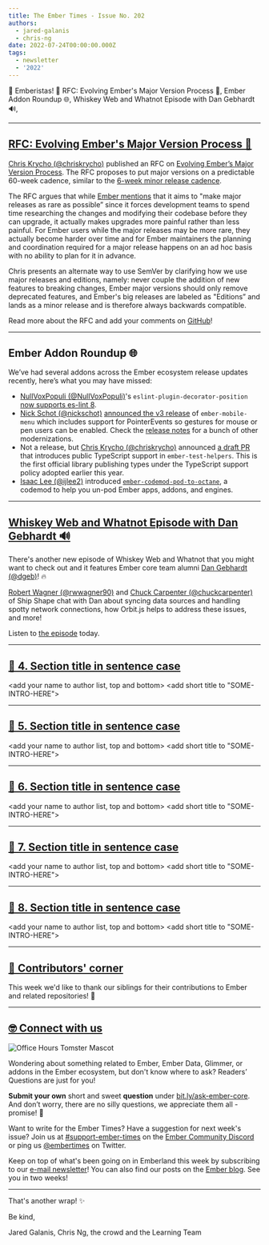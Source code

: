```yaml
---
title: The Ember Times - Issue No. 202
authors:
  - jared-galanis
  - chris-ng
date: 2022-07-24T00:00:00.000Z
tags:
  - newsletter
  - '2022'
---
```


👋 Emberistas! 🐹
RFC: Evolving Ember's Major Version Process 🌲,
Ember Addon Roundup 🌐,
Whiskey Web and Whatnot Episode with Dan Gebhardt 🔊,

---

## [RFC: Evolving Ember's Major Version Process 🌲](https://github.com/emberjs/rfcs/pull/830)

[Chris Krycho (@chriskrycho)](https://github.com/chriskrycho) published an RFC on [Evolving Ember’s Major Version Process](https://github.com/emberjs/rfcs/pull/830). The RFC proposes to put major versions on a predictable 60-week cadence, similar to the [6-week minor release cadence](https://emberjs.com/releases/).

The RFC argues that while [Ember mentions](https://emberjs.com/releases/) that it aims to "make major releases as rare as possible” since it forces development teams to spend time researching the changes and modifying their codebase before they can upgrade, it actually makes upgrades more painful rather than less painful. For Ember users while the major releases may be more rare, they actually become harder over time and for Ember maintainers the planning and coordination required for a major release happens on an ad hoc basis with no ability to plan for it in advance.

Chris presents an alternate way to use SemVer by clarifying how we use major releases and editions, namely: never couple the addition of new features to breaking changes, Ember major versions should only remove deprecated features, and Ember's big releases are labeled as "Editions” and lands as a minor release and is therefore always backwards compatible.

Read more about the RFC and add your comments on [GitHub](https://github.com/emberjs/rfcs/pull/830)!

---

## Ember Addon Roundup 🌐

We’ve had several addons across the Ember ecosystem release updates recently, here’s what you may have missed:

- [NullVoxPopuli (@NullVoxPopuli)](https://github.com/NullVoxPopuli)'s `eslint-plugin-decorator-position` [now supports es-lint 8](https://twitter.com/nullvoxpopuli/status/1547769958230155269).
- [Nick Schot (@nickschot)](https://github.com/nickschot) [announced the v3 release](https://twitter.com/nickschot/status/1550438922882371584) of `ember-mobile-menu` which includes support for PointerEvents so gestures for mouse or pen users can be enabled. Check the [release notes](https://github.com/nickschot/ember-mobile-menu/releases/tag/v3.0.0) for a bunch of other modernizations.
- Not a release, but [Chris Krycho (@chriskrycho)](https://github.com/chriskrycho) announced [a draft PR](https://github.com/emberjs/ember-test-helpers/pull/1234) that introduces public TypeScript support in `ember-test-helpers`. This is the first official library publishing types under the TypeScript support policy adopted earlier this year.
- [Isaac Lee (@ijlee2)](https://github.com/ijlee2/) introduced [`ember-codemod-pod-to-octane`](https://github.com/ijlee2/ember-codemod-pod-to-octane), a codemod to help you un-pod Ember apps, addons, and engines.

---

## [Whiskey Web and Whatnot Episode with Dan Gebhardt 🔊](https://twitter.com/shipshapecode/status/1547916152055091208)

<!--alex ignore alumna-alumnus-->
There's another new episode of Whiskey Web and Whatnot that you might want to check out and it features Ember core team alumni [Dan Gebhardt (@dgeb)](https://github.com/dgeb)! 🔥

[Robert Wagner (@rwwagner90)](https://github.com/rwwagner90) and [Chuck Carpenter (@chuckcarpenter)](https://github.com/chuckcarpenter) of Ship Shape chat with Dan about syncing data sources and handling spotty network connections, how Orbit.js helps to address these issues, and more!

Listen to [the episode](https://www.whiskeywebandwhatnot.fm/developing-orbit-and-the-future-of-cross-framework-solutions-with-dan-gebhardt/) today.

---

## [🐹 4. Section title in sentence case](section-url)

<change section title emoji>
<consider adding some bold to your paragraph>
<add the contributor in the post in format "FirstName LastName (@githubUserName)" linked to their GitHub account>
<please include link to external article/repo/etc in paragraph / body text, not just header title above>

<add your name to author list, top and bottom>
<add short title to "SOME-INTRO-HERE">

---

## [🐹 5. Section title in sentence case](section-url)

<change section title emoji>
<consider adding some bold to your paragraph>
<add the contributor in the post in format "FirstName LastName (@githubUserName)" linked to their GitHub account>
<please include link to external article/repo/etc in paragraph / body text, not just header title above>

<add your name to author list, top and bottom>
<add short title to "SOME-INTRO-HERE">

---

## [🐹 6. Section title in sentence case](section-url)

<change section title emoji>
<consider adding some bold to your paragraph>
<add the contributor in the post in format "FirstName LastName (@githubUserName)" linked to their GitHub account>
<please include link to external article/repo/etc in paragraph / body text, not just header title above>

<add your name to author list, top and bottom>
<add short title to "SOME-INTRO-HERE">

---

## [🐹 7. Section title in sentence case](section-url)

<change section title emoji>
<consider adding some bold to your paragraph>
<add the contributor in the post in format "FirstName LastName (@githubUserName)" linked to their GitHub account>
<please include link to external article/repo/etc in paragraph / body text, not just header title above>

<add your name to author list, top and bottom>
<add short title to "SOME-INTRO-HERE">

---

## [🐹 8. Section title in sentence case](section-url)

<change section title emoji>
<consider adding some bold to your paragraph>
<add the contributor in the post in format "FirstName LastName (@githubUserName)" linked to their GitHub account>
<please include link to external article/repo/etc in paragraph / body text, not just header title above>

<add your name to author list, top and bottom>
<add short title to "SOME-INTRO-HERE">

---

## [👏 Contributors' corner](https://guides.emberjs.com/release/contributing/repositories/)

<p>This week we'd like to thank our siblings for their contributions to Ember and related repositories! 💖</p>

---

## [🤓 Connect with us](https://docs.google.com/forms/d/e/1FAIpQLScqu7Lw_9cIkRtAiXKitgkAo4xX_pV1pdCfMJgIr6Py1V-9Og/viewform)

<div class="blog-row">
  <img class="float-right small transparent padded" alt="Office Hours Tomster Mascot" title="Readers' Questions" src="/images/tomsters/officehours.png" />

  <p>Wondering about something related to Ember, Ember Data, Glimmer, or addons in the Ember ecosystem, but don't know where to ask? Readers’ Questions are just for you!</p>

  <p><strong>Submit your own</strong> short and sweet <strong>question</strong> under <a href="https://bit.ly/ask-ember-core" target="rq">bit.ly/ask-ember-core</a>. And don’t worry, there are no silly questions, we appreciate them all - promise! 🤞</p>

  <p>Want to write for the Ember Times? Have a suggestion for next week's issue? Join us at <a href="https://discordapp.com/channels/480462759797063690/485450546887786506">#support-ember-times</a> on the <a href="https://discord.gg/emberjs">Ember Community Discord</a> or ping us <a href="https://twitter.com/embertimes">@embertimes</a> on Twitter.</p>

  <p>Keep on top of what's been going on in Emberland this week by subscribing to our <a href="https://embertimes.substack.com/">e-mail newsletter</a>! You can also find our posts on the <a href="https://blog.emberjs.com/tag/newsletter">Ember blog</a>. See you in two weeks!</p>
</div>

---

That's another wrap! ✨

Be kind,

Jared Galanis, Chris Ng, the crowd and the Learning Team
